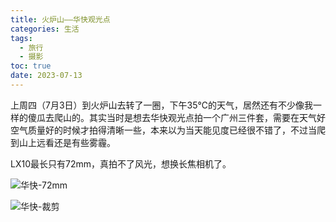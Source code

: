 ```yaml
---
title: 火炉山——华快观光点
categories: 生活
tags:
  - 旅行
  - 摄影
toc: true
date: 2023-07-13
---
```


上周四（7月3日）到火炉山去转了一圈，下午35℃的天气，居然还有不少像我一样的傻瓜去爬山的。其实当时是想去华快观光点拍一个广州三件套，需要在天气好空气质量好的时候才拍得清晰一些，本来以为当天能见度已经很不错了，不过当爬到山上远看还是有些雾霾。

LX10最长只有72mm，真拍不了风光，想换长焦相机了。

![华快-72mm](https://i.zguishen.com/file/7c10fef1aca63c9ce64f8.jpg)

![华快-裁剪](https://i.zguishen.com/file/31d3bdb4db814356607ca.jpg)

